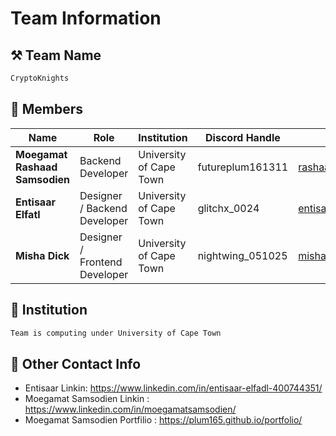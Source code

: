 # Team Information

## ⚒️ Team Name
``` c
CryptoKnights
```

## 👥 Members
| Name     | Role                | Institution           | Discord Handle | Email |
|----------|---------------------|-----------------------| -------------------|-------------|
| **Moegamat Rashaad Samsodien**   | Backend Developer   | University of Cape Town | futureplum161311 | <rashaadsm2004@gmail> |
| **Entisaar Elfatl**   | Designer / Backend Developer  | University of Cape Town | glitchx_0024 | entisaarsuliman@gmail.com |
| **Misha Dick**   | Designer / Frontend Developer            | University of Cape Town | nightwing_051025 | mishadj1425@gmail.com |


## 🏫 Institution
``` c 
Team is computing under University of Cape Town
```

## 📧 Other Contact Info
- Entisaar Linkin: <https://www.linkedin.com/in/entisaar-elfadl-400744351/>
- Moegamat Samsodien Linkin : <https://www.linkedin.com/in/moegamatsamsodien/>
- Moegamat Samsodien Portfilio : <https://plum165.github.io/portfolio/>
